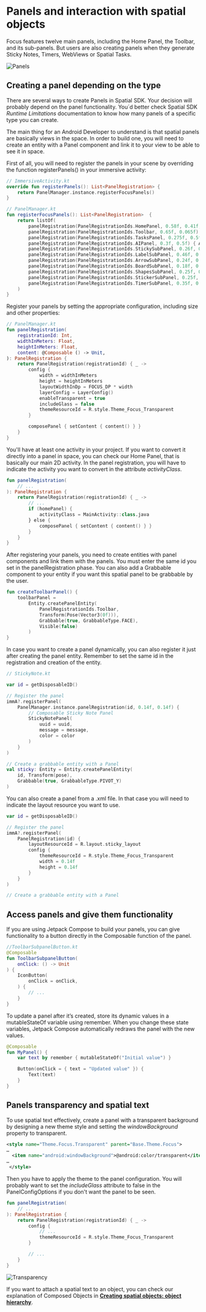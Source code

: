 # Panels and interaction with spatial objects

Focus features twelve main panels, including the Home Panel, the Toolbar, and its sub-panels.
But users are also creating panels when they generate Sticky Notes, Timers, WebViews or Spatial Tasks.

![Panels](./Resources/panels.jpg)

## Creating a panel depending on the type

There are several ways to create Panels in Spatial SDK. Your decision will probably depend on the panel functionality. You´d better check Spatial SDK *Runtime Limitations* documentation to know how many panels of a specific type you can create.

The main thing for an Android Developer to understand is that spatial panels are basically views in the space. In order to build one, you will need to create an entity with a Panel component and link it to your view to be able to see it in space.

First of all, you will need to register the panels in your scene by overriding the function registerPanels() in your immersive activity:
```kotlin
// ImmersiveActivity.kt
override fun registerPanels(): List<PanelRegistration> {
    return PanelManager.instance.registerFocusPanels()
}

// PanelManager.kt
fun registerFocusPanels(): List<PanelRegistration>  {
    return listOf(
        panelRegistration(PanelRegistrationIds.HomePanel, 0.58f, 0.41f, true) {},
        panelRegistration(PanelRegistrationIds.Toolbar, 0.65f, 0.065f) { ToolbarPanel() },
        panelRegistration(PanelRegistrationIds.TasksPanel, 0.275f, 0.5f) { TasksPanel() },
        panelRegistration(PanelRegistrationIds.AIPanel, 0.3f, 0.5f) { AIPanel() },
        panelRegistration(PanelRegistrationIds.StickySubPanel, 0.26f, 0.042f) { StickySubPanel() },
        panelRegistration(PanelRegistrationIds.LabelSubPanel, 0.46f, 0.042f) { LabelSubPanel() },
        panelRegistration(PanelRegistrationIds.ArrowSubPanel, 0.24f, 0.042f) { ArrowSubPanel() },
        panelRegistration(PanelRegistrationIds.BoardSubPanel, 0.18f, 0.042f) { BoardSubPanel() },
        panelRegistration(PanelRegistrationIds.ShapesSubPanel, 0.25f, 0.042f) { ShapeSubPanel() },
        panelRegistration(PanelRegistrationIds.StickerSubPanel, 0.25f, 0.042f) { StickerSubPanel() },
        panelRegistration(PanelRegistrationIds.TimerSubPanel, 0.35f, 0.042f) { TimerSubPanel() },
    )
}
```

Register your panels by setting the appropriate configuration, including size and other properties:
```kotlin
// PanelManager.kt
fun panelRegistration(
    registrationId: Int,
    widthInMeters: Float,
    heightInMeters: Float,
    content: @Composable () -> Unit,
): PanelRegistration {
    return PanelRegistration(registrationId) { _ ->
        config {
            width = widthInMeters
            height = heightInMeters
            layoutWidthInDp = FOCUS_DP * width
            layerConfig = LayerConfig()
            enableTransparent = true
            includeGlass = false
            themeResourceId = R.style.Theme_Focus_Transparent
        }

        composePanel { setContent { content() } }
    }
}
```

You'll have at least one activity in your project. If you want to convert it directly into a panel in space, you can check our Home Panel, that is basically our main 2D activity.
In the panel registration, you will have to indicate the activity you want to convert in the attribute *activityClass*.
```kotlin
fun panelRegistration(
    // ...
): PanelRegistration {
    return PanelRegistration(registrationId) { _ ->
        // ...
        if (homePanel) {
            activityClass = MainActivity::class.java
        } else {
            composePanel { setContent { content() } }
        }
    }
}
```

After registering your panels, you need to create entities with panel components and link them with the panels. You must enter the same id you set in the panelRegistration phase.
You can also add a Grabbable component to your entity if you want this spatial panel to be grabbable by the user.
```kotlin
fun createToolbarPanel() {
    toolbarPanel =
        Entity.createPanelEntity(
            PanelRegistrationIds.Toolbar,
            Transform(Pose(Vector3(0f))),
            Grabbable(true, GrabbableType.FACE),
            Visible(false)
        )
}
```

In case you want to create a panel dynamically, you can also register it just after creating the panel entity.
Remember to set the same id in the registration and creation of the entity.
```kotlin
// StickyNote.kt

var id = getDisposableID()

// Register the panel
immA?.registerPanel(
    PanelManager.instance.panelRegistration(id, 0.14f, 0.14f) {
        // Composable Sticky Note Panel
        StickyNotePanel(
            uuid = uuid,
            message = message,
            color = color
        )
    }
)

// Create a grabbable entity with a Panel
val sticky: Entity = Entity.createPanelEntity(
    id, Transform(pose),
    Grabbable(true, GrabbableType.PIVOT_Y)
)
```

You can also create a panel from a .xml file. In that case you will need to indicate the layout resource you want to use.
```kotlin
var id = getDisposableID()

// Register the panel
immA?.registerPanel(
    PanelRegistration(id) {
        layoutResourceId = R.layout.sticky_layout
        config {
            themeResourceId = R.style.Theme_Focus_Transparent
            width = 0.14f
            height = 0.14f
        }
    }
)

// Create a grabbable entity with a Panel
```

## Access panels and give them functionality

If you are using Jetpack Compose to build your panels, you can give functionality to a button directly in the Composable function of the panel.
```kotlin
//ToolbarSubpanelButton.kt
@Composable
fun ToolbarSubpanelButton(
    onClick: () -> Unit
) {
    IconButton(
        onClick = onClick,
    ) {
        // ...
    }
}
```

To update a panel after it’s created, store its dynamic values in a mutableStateOf variable using remember.
When you change these state variables, Jetpack Compose automatically redraws the panel with the new values.
```kotlin
@Composable
fun MyPanel() {
    var text by remember { mutableStateOf("Initial value") }

    Button(onClick = { text = "Updated value" }) {
        Text(text)
    }
}
```

## Panels transparency and spatial text

To use spatial text effectively, create a panel with a transparent background by designing a new theme style and setting the *windowBackground* property to transparent.
```xml
<style name="Theme.Focus.Transparent" parent="Base.Theme.Focus">
…
  <item name="android:windowBackground">@android:color/transparent</item>
…
 </style>
```

Then you have to apply the theme to the panel configuration. You will probably want to set the *includeGlass* attribute to false in the PanelConfigOptions if you don't want the panel to be seen.
```kotlin
fun panelRegistration(
    // ...
): PanelRegistration {
    return PanelRegistration(registrationId) { _ ->
        config {
            // ...
            themeResourceId = R.style.Theme_Focus_Transparent
        }

        // ...
    }
}
```

![Transparency](./Resources/transparency.jpg)

If you want to attach a spatial text to an object, you can check our explanation of Composed Objects in [**Creating spatial objects: object hierarchy**](../Documentation/ObjectHierarchy.md).
